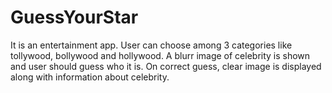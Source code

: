 # GuessYourStar
It is an entertainment app. User can choose among 3 categories like tollywood, bollywood and hollywood. A blurr image of celebrity is shown and user should guess who it is. On correct guess, clear image is displayed along with information about celebrity.

